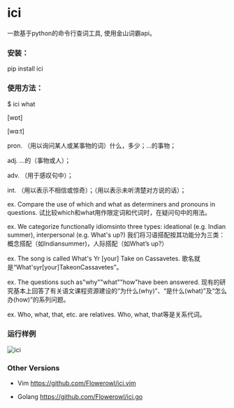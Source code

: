# ici

一款基于python的命令行查词工具, 使用金山词霸api。

### 安装：

pip install ici

### 使用方法：

$ ici what

[wɒt]

[wɑ:t]

pron. （用以询问某人或某事物的词）什么，多少；…的事物；

adj. …的（事物或人）；

adv. （用于感叹句中）；

int. （用以表示不相信或惊奇）；（用以表示未听清楚对方说的话）；

ex. Compare the use of which and what as determiners and pronouns in questions.
    试比较which和what用作限定词和代词时，在疑问句中的用法。

ex. We categorize functionally idiomsinto three types: ideational (e.g. Indian summer), interpersonal (e.g. What's up?)
    我们将习语搭配按其功能分为三类：概念搭配（如Indiansummer)，人际搭配（如What’s up?）

ex. The song is called What's Yr [your] Take on Cassavetes.
    歌名就是“What'syr[your]TakeonCassavetes”。

ex. The questions such as"why""what""how"have been answered.
    现有的研究基本上回答了有关语文课程资源建设的“为什么(why)”、“是什么(what)”及“怎么办(how)”的系列问题。

ex. Who, what, that, etc. are relatives.
    Who, what, that等是关系代词。

### 运行样例

![ici](ici.png)

### Other Versions

* Vim <https://github.com/Flowerowl/ici.vim>

* Golang <https://github.com/Flowerowl/ici.go>
